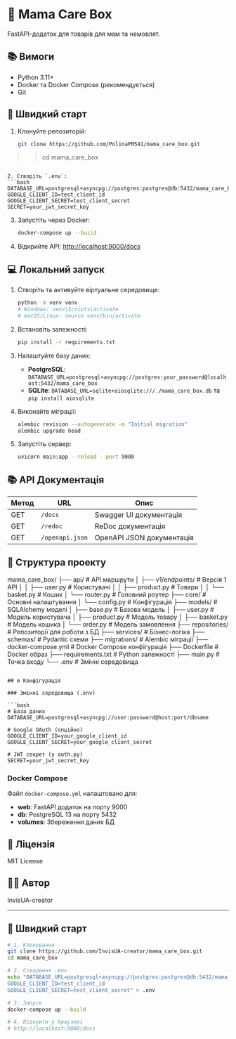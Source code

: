 # 🍼 Mama Care Box

FastAPI-додаток для товарів для мам та немовлят.

## 📚 Вимоги

- Python 3.11+
- Docker та Docker Compose (рекомендується)
- Git

## 🚀 Швидкий старт

1. Клонуйте репозиторій:
   ```bash
   git clone https://github.com/PolinaPM541/mama_care_box.git
>> cd mama_care_box
   ```

2. Створіть `.env`:
   ```bash
   DATABASE_URL=postgresql+asyncpg://postgres:postgres@db:5432/mama_care_box
   GOOGLE_CLIENT_ID=test_client_id
   GOOGLE_CLIENT_SECRET=test_client_secret
   SECRET=your_jwt_secret_key
   ```

3. Запустіть через Docker:
   ```bash
   docker-compose up --build
   ```

4. Відкрийте API: [http://localhost:9000/docs](http://localhost:9000/docs)

## 💻 Локальний запуск

1. Створіть та активуйте віртуальне середовище:
   ```bash
   python -m venv venv
   # Windows: venv\Scripts\activate
   # macOS/Linux: source venv/bin/activate
   ```

2. Встановіть залежності:
   ```bash
   pip install -r requirements.txt
   ```

3. Налаштуйте базу даних:
   - **PostgreSQL**: `DATABASE_URL=postgresql+asyncpg://postgres:your_password@localhost:5432/mama_care_box`
   - **SQLite**: `DATABASE_URL=sqlite+aiosqlite:///./mama_care_box.db` та `pip install aiosqlite`

4. Виконайте міграції:
   ```bash
   alembic revision --autogenerate -m "Initial migration"
   alembic upgrade head
   ```

5. Запустіть сервер:
   ```bash
   uvicorn main:app --reload --port 9000
   ```

## 📚 API Документація


| Метод | URL | Опис |
|-------|-----|------|
| GET | `/docs` | Swagger UI документація |
| GET | `/redoc` | ReDoc документація |
| GET | `/openapi.json` | OpenAPI JSON документація |


## 📁 Структура проекту

mama_care_box/
├── api/                    # API маршрути
│   ├── v1/endpoints/      # Версія 1 API
│   │   ├── user.py        # Користувачі
│   │   ├── product.py     # Товари
│   │   └── basket.py      # Кошик
│   └── router.py          # Головний роутер
├── core/                  # Основні налаштування
│   └── config.py         # Конфігурація
├── models/               # SQLAlchemy моделі
│   ├── base.py          # Базова модель
│   ├── user.py          # Модель користувача
│   ├── product.py       # Модель товару
│   ├── basket.py        # Модель кошика
│   └── order.py         # Модель замовлення
├── repositories/         # Репозиторії для роботи з БД
├── services/            # Бізнес-логіка
├── schemas/             # Pydantic схеми
├── migrations/          # Alembic міграції
├── docker-compose.yml   # Docker Compose конфігурація
├── Dockerfile          # Docker образ
├── requirements.txt    # Python залежності
├── main.py            # Точка входу
└── .env               # Змінні середовища
```

## ⚙️ Конфігурація

### Змінні середовища (.env)

```bash
# База даних
DATABASE_URL=postgresql+asyncpg://user:password@host:port/dbname

# Google OAuth (опційно)
GOOGLE_CLIENT_ID=your_google_client_id
GOOGLE_CLIENT_SECRET=your_google_client_secret

# JWT секрет (у auth.py)
SECRET=your_jwt_secret_key
```

### Docker Compose

Файл `docker-compose.yml` налаштовано для:
- **web**: FastAPI додаток на порту 9000
- **db**: PostgreSQL 13 на порту 5432
- **volumes**: Збереження даних БД


## 📝 Ліцензія

MIT License

## 👨‍💻 Автор

InvisUA-creator

---

## 🚀 Швидкий старт

```bash
# 1. Клонування
git clone https://github.com/InvisUA-creator/mama_care_box.git
cd mama_care_box

# 2. Створення .env
echo "DATABASE_URL=postgresql+asyncpg://postgres:postgres@db:5432/mama_care_box
GOOGLE_CLIENT_ID=test_client_id
GOOGLE_CLIENT_SECRET=test_client_secret" > .env

# 3. Запуск
docker-compose up --build

# 4. Відкрити у браузері
# http://localhost:9000/docs
